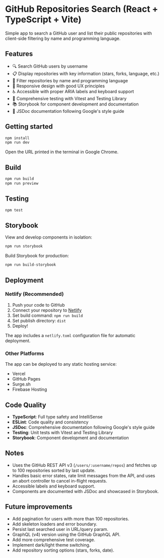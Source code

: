 # GitHub Repositories Search (React + TypeScript + Vite)

Simple app to search a GitHub user and list their public repositories with client-side filtering by name and programming language.

## Features

- 🔍 Search GitHub users by username
- 📋 Display repositories with key information (stars, forks, language, etc.)
- 🔧 Filter repositories by name and programming language
- 📱 Responsive design with good UX principles
- ♿ Accessible with proper ARIA labels and keyboard support
- 🧪 Comprehensive testing with Vitest and Testing Library
- 📚 Storybook for component development and documentation
- 📖 JSDoc documentation following Google's style guide

## Getting started

```bash
npm install
npm run dev
```

Open the URL printed in the terminal in Google Chrome.

## Build

```bash
npm run build
npm run preview
```

## Testing

```bash
npm test
```

## Storybook

View and develop components in isolation:

```bash
npm run storybook
```

Build Storybook for production:

```bash
npm run build-storybook
```

## Deployment

### Netlify (Recommended)

1. Push your code to GitHub
2. Connect your repository to [Netlify](https://netlify.com)
3. Set build command: `npm run build`
4. Set publish directory: `dist`
5. Deploy!

The app includes a `netlify.toml` configuration file for automatic deployment.

### Other Platforms

The app can be deployed to any static hosting service:
- Vercel
- GitHub Pages
- Surge.sh
- Firebase Hosting

## Code Quality

- **TypeScript**: Full type safety and IntelliSense
- **ESLint**: Code quality and consistency
- **JSDoc**: Comprehensive documentation following Google's style guide
- **Testing**: Unit tests with Vitest and Testing Library
- **Storybook**: Component development and documentation

## Notes

- Uses the GitHub REST API v3 (`/users/:username/repos`) and fetches up to 100 repositories sorted by last update.
- Handles basic error states, rate limit messages from the API, and uses an abort controller to cancel in-flight requests.
- Accessible labels and keyboard support.
- Components are documented with JSDoc and showcased in Storybook.

## Future improvements

- Add pagination for users with more than 100 repositories.
- Add skeleton loaders and error boundary.
- Persist last searched user in URL/query param.
- GraphQL (v4) version using the GitHub GraphQL API.
- Add more comprehensive test coverage.
- Implement dark/light theme switching.
- Add repository sorting options (stars, forks, date).
